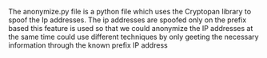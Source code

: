 The anonymize.py file is a python file which uses the Cryptopan library to spoof the Ip addresses. The ip addresses are spoofed only on the prefix based this feature is used so that 
we could anonymize the IP addresses at the same time could use different techniques by only geeting the necessary information through the known prefix IP address
